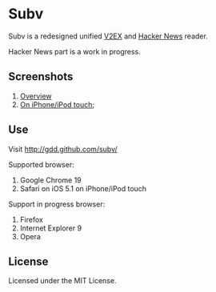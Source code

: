 Subv
====

Subv is a redesigned unified [V2EX](http://www.v2ex.com) and [Hacker News](http://news.ycombinator.com) reader.

Hacker News part is a work in progress.

Screenshots
-----------
1. [Overview](http://i.imgur.com/yKNm9.png)
2. [On iPhone/iPod touch](http://i.imgur.com/jFOTx.png);

Use
---
Visit http://gdd.github.com/subv/

Supported browser:

1. Google Chrome 19
2. Safari on iOS 5.1 on iPhone/iPod touch

Support in progress browser:

1. Firefox
2. Internet Explorer 9
3. Opera

License
-------
Licensed under the MIT License.


